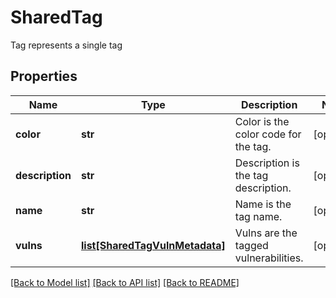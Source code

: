 # SharedTag

Tag represents a single tag

## Properties
Name | Type | Description | Notes
------------ | ------------- | ------------- | -------------
**color** | **str** | Color is the color code for the tag.  | [optional] 
**description** | **str** | Description is the tag description.  | [optional] 
**name** | **str** | Name is the tag name.  | [optional] 
**vulns** | [**list[SharedTagVulnMetadata]**](SharedTagVulnMetadata.md) | Vulns are the tagged vulnerabilities.  | [optional] 

[[Back to Model list]](../README.md#documentation-for-models) [[Back to API list]](../README.md#documentation-for-api-endpoints) [[Back to README]](../README.md)


